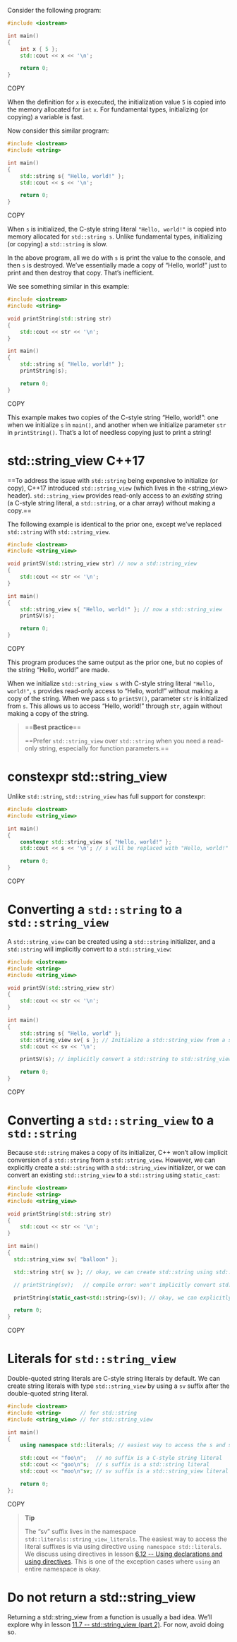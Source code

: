 Consider the following program:

```cpp
#include <iostream>

int main()
{
    int x { 5 };
    std::cout << x << '\n';

    return 0;
}
```

COPY

When the definition for `x` is executed, the initialization value `5` is copied into the memory allocated for `int` `x`. For fundamental types, initializing (or copying) a variable is fast.

Now consider this similar program:

```cpp
#include <iostream>
#include <string>

int main()
{
    std::string s{ "Hello, world!" };
    std::cout << s << '\n';

    return 0;
}
```

COPY

When `s` is initialized, the C-style string literal `"Hello, world!"` is copied into memory allocated for `std::string s`. Unlike fundamental types, initializing (or copying) a `std::string` is slow.

In the above program, all we do with `s` is print the value to the console, and then `s` is destroyed. We’ve essentially made a copy of “Hello, world!” just to print and then destroy that copy. That’s inefficient.

We see something similar in this example:



```cpp
#include <iostream>
#include <string>

void printString(std::string str)
{
    std::cout << str << '\n';
}

int main()
{
    std::string s{ "Hello, world!" };
    printString(s);

    return 0;
}
```

COPY

This example makes two copies of the C-style string “Hello, world!”: one when we initialize `s` in `main()`, and another when we initialize parameter `str` in `printString()`. That’s a lot of needless copying just to print a string!

# std::string_view C++17

==To address the issue with `std::string` being expensive to initialize (or copy), C++17 introduced `std::string_view` (which lives in the <string_view> header). `std::string_view` provides read-only access to an *existing* string (a C-style string literal, a `std::string`, or a char array) without making a copy.==

The following example is identical to the prior one, except we’ve replaced `std::string` with `std::string_view`.

```cpp
#include <iostream>
#include <string_view>

void printSV(std::string_view str) // now a std::string_view
{
    std::cout << str << '\n';
}

int main()
{
    std::string_view s{ "Hello, world!" }; // now a std::string_view
    printSV(s);

    return 0;
}
```

COPY

This program produces the same output as the prior one, but no copies of the string “Hello, world!” are made.

When we initialize `std::string_view s` with C-style string literal `"Hello, world!"`, `s` provides read-only access to “Hello, world!” without making a copy of the string. When we pass `s` to `printSV()`, parameter `str` is initialized from `s`. This allows us to access “Hello, world!” through `str`, again without making a copy of the string.

> ==**Best practice**==
>
> ==Prefer `std::string_view` over `std::string` when you need a read-only string, especially for function parameters.==

# constexpr std::string_view

Unlike `std::string`, `std::string_view` has full support for constexpr:

```cpp
#include <iostream>
#include <string_view>

int main()
{
    constexpr std::string_view s{ "Hello, world!" };
    std::cout << s << '\n'; // s will be replaced with "Hello, world!" at compile-time

    return 0;
}
```

COPY

# Converting a `std::string` to a `std::string_view`

A `std::string_view` can be created using a `std::string` initializer, and a `std::string` will implicitly convert to a `std::string_view`:

```cpp
#include <iostream>
#include <string>
#include <string_view>

void printSV(std::string_view str)
{
    std::cout << str << '\n';
}

int main()
{
    std::string s{ "Hello, world" };
    std::string_view sv{ s }; // Initialize a std::string_view from a std::string
    std::cout << sv << '\n';

    printSV(s); // implicitly convert a std::string to std::string_view

    return 0;
}
```

COPY

# Converting a `std::string_view` to a `std::string`



Because `std::string` makes a copy of its initializer, C++ won’t allow implicit conversion of a `std::string` from a `std::string_view`. However, we can explicitly create a `std::string` with a `std::string_view` initializer, or we can convert an existing `std::string_view` to a `std::string` using `static_cast`:

```cpp
#include <iostream>
#include <string>
#include <string_view>

void printString(std::string str)
{
    std::cout << str << '\n';
}

int main()
{
  std::string_view sv{ "balloon" };

  std::string str{ sv }; // okay, we can create std::string using std::string_view initializer

  // printString(sv);   // compile error: won't implicitly convert std::string_view to a std::string

  printString(static_cast<std::string>(sv)); // okay, we can explicitly cast a std::string_view to a std::string

  return 0;
}
```

COPY

# Literals for `std::string_view`

Double-quoted string literals are C-style string literals by default. We can create string literals with type `std::string_view` by using a `sv` suffix after the double-quoted string literal.

```cpp
#include <iostream>
#include <string>      // for std::string
#include <string_view> // for std::string_view

int main()
{
    using namespace std::literals; // easiest way to access the s and sv suffixes

    std::cout << "foo\n";   // no suffix is a C-style string literal
    std::cout << "goo\n"s;  // s suffix is a std::string literal
    std::cout << "moo\n"sv; // sv suffix is a std::string_view literal

    return 0;
};
```

COPY

> **Tip**
>
> The “sv” suffix lives in the namespace `std::literals::string_view_literals`. The easiest way to access the literal suffixes is via using directive `using namespace std::literals`. We discuss using directives in lesson [6.12 -- Using declarations and using directives](https://www.learncpp.com/cpp-tutorial/using-declarations-and-using-directives/). This is one of the exception cases where `using` an entire namespace is okay.

# Do not return a std::string_view

Returning a std::string_view from a function is usually a bad idea. We’ll explore why in lesson [11.7 -- std::string_view (part 2)](https://www.learncpp.com/cpp-tutorial/stdstring_view-part-2/). For now, avoid doing so.